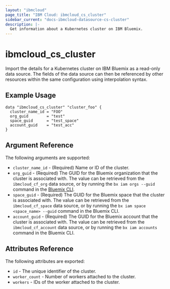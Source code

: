 ```yaml
---
layout: "ibmcloud"
page_title: "IBM Cloud: ibmcloud_cs_cluster"
sidebar_current: "docs-ibmcloud-datasource-cs-cluster"
description: |-
  Get information about a Kubernetes cluster on IBM Bluemix.
---
```


# ibmcloud\_cs_cluster


Import the details for a Kubernetes cluster on IBM Bluemix as a read-only data source. The fields of the data source can then be referenced by other resources within the same configuration using interpolation syntax. 


## Example Usage

```hcl
data "ibmcloud_cs_cluster" "cluster_foo" {
  cluster_name_id = "FOO"
  org_guid        = "test"
  space_guid      = "test_space"
  account_guid    = "test_acc"
}
```

## Argument Reference

The following arguments are supported:

* `cluster_name_id` - (Required) Name or ID of the cluster.
* `org_guid` - (Required) The GUID for the Bluemix organization that the cluster is associated with. The value can be retrieved from the `ibmcloud_cf_org` data source, or by running the `bx iam orgs --guid` command in the [Bluemix CLI](https://console.ng.bluemix.net/docs/cli/reference/bluemix_cli/index.html#getting-started).
* `space_guid` - (Required) The GUID for the Bluemix space that the cluster is associated with. The value can be retrieved from the `ibmcloud_cf_space` data source, or by running the `bx iam space <space_name> --guid` command in the Bluemix CLI.
* `account_guid` - (Required) The GUID for the Bluemix account that the cluster is associated with. The value can be retrieved from the `ibmcloud_cf_account` data source, or by running the `bx iam accounts` command in the Bluemix CLI.


## Attributes Reference

The following attributes are exported:

* `id` - The unique identifier of the cluster.
* `worker_count` - Number of workers attached to the cluster.
* `workers` - IDs of the worker attached to the cluster.
